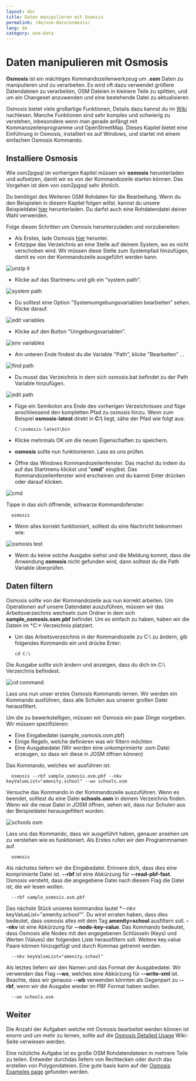 ```yaml
---
layout: doc
title: Daten manipulieren mit Osmosis
permalink: /de/osm-data/osmosis/
lang: de
category: osm-data
---
```


Daten manipulieren mit Osmosis
===============================


**Osmosis** ist ein mächtiges Kommandozeilenwerkzeug um **.osm** Daten zu manipulieren und zu verarbeiten. Es wird oft dazu verwendet größere Datendateien zu verarbeiten, OSM Dateien in kleinere Teile zu splitten, und um ein Changeset anzuwenden und eine bestehende Datei zu aktualisieren.  

Osmosis bietet viele großartige Funktionen, Details dazu kannst du im [Wiki](http://wiki.openstreetmap.org/wiki/Osmosis/Detailed_Usage_0.41) nachlesen. Manche Funktionen sind sehr komplex und schwierig zu verstehen, inbesondere wenn man gerade anfängt mit Kommanozeilenprogramme und OpenStreetMap. Dieses Kapitel bietet eine Einführung in Osmosis, installiert es auf Windows, und startet mit einem einfachen Osmosis Kommando.  

Installiere Osmosis
----------------

Wie osm2pgsql im vorherigen Kapitel müssen wir **osmosis** herunterladen und aufsetzen, damit wir es von der Kommandozeile starten können. Das Vorgehen ist dem von osm2pgsql sehr ähnlich.  

Du benötigst des Weiteren OSM Rohdaten für die Bearbeitung. Wenn du den Beispielen in diesem Kapitel folgen willst. kannst du unsere Beispieldatei [hier](/files/sample_osmosis.osm.pbf) herunterladen. Du darfst auch eine Rohdatendatei deiner Wahl verwenden.  

Folge diesen Schritten um Osmosis herunterzuladen und vorzubereiten:  

- Als Erstes, lade Osmosis [hier](https://github.com/openstreetmap/osmosis/releases/latest) herunter.  
- Entzippe das Verzeichnis an eine Stelle auf deinem System, wo es nicht verschoben wird. Wir müssen diese Stelle zum Systempfad hinzufügen, damit es von der Kommandozeile ausgeführt werden kann.  

![unzip it][]

- Klicke auf das Startmenu und gib ein "system path".  

![system path][]

- Du solltest eine Option "Systemumgebungsvariablen bearbeiten" sehen. Klicke darauf.  

![edit variables][]

- Klicke auf den Button "Umgebungsvariablen".  

![env variables][]

- Am unteren Ende findest du die Variable "Path", klicke "Bearbeiten" ...  

![find path][]

- Du musst das Verzeichnis in dem sich osmosis.bat befindet zu der Path Variable hinzufügen.  

![edit path][]

- Füge ein Semikolon ans Ende des vorherigen Verzeichnisses und füge  anschliessend den kompletten Pfad zu osmosis hinzu. Wenn zum Beispiel **osmosis-latest** direkt in **C:\\** liegt, sähe der Pfad wie folgt aus:  
	
      C:\osmosis-latest\bin

- Klicke mehrmals OK um die neuen Eigenschaften zu speichern.  
- **osmosis** sollte nun funktionieren. Lass es uns prüfen.  
- Öffne das Windows Kommandozeilenfenster. Das machst du indem du auf das Startmenu klickst und "**cmd**" eingibst. Das Kommandozeilenfenster wird erscheinen und du kannst Enter drücken oder darauf klicken.  

![cmd][]

Tippe in das sich öffnende, schwarze Kommandofenster:  

      osmosis

- Wenn alles korrekt funktioniert, solltest du eine Nachricht bekommen wie:  

![osmosis test][]

- Wenn du keine solche Ausgabe siehst und die Meldung kommt, dass die Anwendung **osmosis** nicht gefunden wird, dann solltest du die Path Variable überprüfen.  

Daten filtern
---------------

Osmosis sollte von der Kommandozeile aus nun korrekt arbeiten. Um Operationen auf unsere Datendatei auszuführen, müssen wir das Arbeitsverzeichnis wechseln zum Ordner in dem sich **sample_osmosis.osm.pbf** befindet. Um es einfach zu haben, haben wir die Datein im **C:\** Verzeichnis platziert.  

- Um das Arbeitsverzeichnis in der Kommandozeile zu C:\ zu ändern, gib folgendes Kommando ein und drücke Enter:  

      cd C:\
    
Die Ausgabe sollte sich ändern und anzeigen, dass du dich im C:\ Verzeichnis befindest.  

![cd command][]

Lass uns nun unser erstes Osmosis Kommando lernen. Wir werden ein Kommando ausführen, dass alle Schulen aus unserer großen Datei herausfiltert.  

Um die zu bewerkstelligen, müssen wir Osmosis ein paar Dinge vorgeben. Wir müssen spezifizieren:  

- Eine Eingabedatei (sample_osmosis.osm.pbf)  
- Einige Regeln, welche definieren was wir filtern möchten  
- Eine Ausgabedatei (Wir werden eine unkomprimierte .osm Datei erzeugen, so dass wir diese in JOSM öffnen können)  

Das Kommando, welches wir ausführen ist:  

      osmosis --rbf sample_osmosis.osm.pbf --nkv keyValueList="amenity.school" --wx schools.osm

Versuche das Kommando in der Kommandozeile auszuführen. Wenn es beendet, solltest du eine Datei **schools.osm** in deinem Verzeichnis finden. Wenn wir die neue Datei in JOSM öffnen, sehen wir, dass nur Schulen aus der Beispieldatei herausgefiltert wurden.  

![schools osm][]

Lass uns das Kommando, dass wir ausgeführt haben, genauer ansehen um zu verstehen wie es funktioniert. Als Erstes rufen wir den Programmnamen auf.

      osmosis

Als nächstes liefern wir die Eingabedatei. Erinnere dich, dass dies eine komprimierte Datei ist. **--rbf** ist eine Abkürzung für **--read-pbf-fast**. Osmosis versteht, dass die angegebene Datei nach diesem Flag die Datei ist, die wir lesen wollen.  

      --rbf sample_osmosis.osm.pbf

Das nächste Stück unseres kommandos lautet *--nkv keyValueList="amenity.school"". Du wirst erraten haben, dass dies bedeutet, dass osmosis alles mit dem Tag **amenity=school** ausfiltern soll. **--nkv** ist eine Abkürzung für **--node-key-value**. Das Kommando bedeutet, dass Osmosis alle Nodes mit den angegebenen Schlüsseln (Keys) und Werten (Values) der folgenden Liste herausfiltern soll. Weitere key.value Paare können hinzugefügt und durch Kommas getrennt werden.  

      --nkv keyValueList="amenity.school"

Als letztes liefern wir den Namen und das Format der Ausgabedatei. Wir verwenden das Flag **--wx**, welches eine Abkürzung für **--write-xml** ist. Beachte, dass wir genauso **--wb** verwenden könnten als Gegenpart zu **--rbf**, wenn wir die Ausgabe wieder im PBF Format haben wollen.  

      --wx schools.osm

Weiter
---------------

Die Anzahl der Aufgaben welche mit Osmosis bearbeitet werden können ist enorm und um mehr zu lernen, sollte auf die [Osmosis Detailed Usage](http://wiki.openstreetmap.org/wiki/Osmosis/Detailed_Usage_0.43) Wiki-Seite verwiesen werden.  

Eine nützliche Aufgabe ist es große OSM Rohdatendateien in mehrere Teile zu teilen. Entweder durchdas liefern von Rechtecken oder durch das erstellen von Polygondateien. Eine gute basis kann auf der [Osmosis Examples page](http://wiki.openstreetmap.org/wiki/Osmosis/Examples) gefunden werden.  

[unzip it]: /images/osm-data/unzip-it.png
[system path]: /images/osm-data/system-path.png
[edit variables]: /images/osm-data/edit-environment-variables.png
[env variables]: /images/osm-data/environment-variables.png
[find path]: /images/osm-data/find-path.png
[edit path]: /images/osm-data/edit-path-variable.png
[cmd]: /images/osm-data/cmd.png
[osmosis test]: /images/osm-data/osmosis-test.png
[cd command]: /images/osm-data/cd-command.png
[schools osm]: /images/osm-data/schools-osm.png


